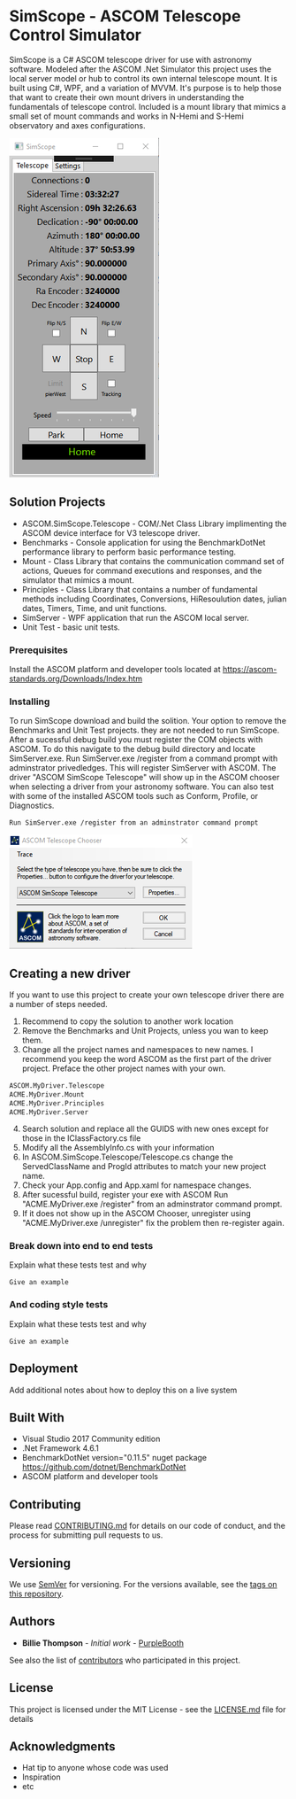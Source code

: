 # SimScope - ASCOM Telescope Control Simulator
SimScope is a C# ASCOM telescope driver for use with astronomy software.  Modeled after the ASCOM .Net Simulator this project uses the local server model or hub to control its own internal telescope mount. It is built using C#, WPF, and a variation of MVVM.  It's purpose is to help those that want to create their own mount drivers in understanding the fundamentals of telescope control. Included is a mount library that mimics a small set of mount commands and works in N-Hemi and S-Hemi observatory and axes configurations.

![Alt text](Docs/SimScope.png?raw=true "SimScope")

## Solution Projects

* ASCOM.SimScope.Telescope - COM/.Net Class Library implimenting the ASCOM device interface for V3 telescope driver.
* Benchmarks - Console application for using the BenchmarkDotNet performance library to perform basic performance testing.
* Mount - Class Library that contains the communication command set of actions, Queues for command executions and responses, and the                simulator that mimics a mount.
* Principles - Class Library that contains a number of fundamental methods including Coordinates, Conversions, HiResoulution dates,               julian dates, Timers, Time, and unit functions.
* SimServer - WPF application that run the ASCOM local server.
* Unit Test - basic unit tests.

### Prerequisites

Install the ASCOM platform and developer tools located at https://ascom-standards.org/Downloads/Index.htm

### Installing

To run SimScope download and build the solition.  Your option to remove the Benchmarks and Unit Test projects. they are not needed to run SimScope. After a sucessful debug build you must register the COM objects with ASCOM.  To do this navigate to the debug build directory and locate SimServer.exe.  Run SimServer.exe /register from a command prompt with adminstrator privedledges.  This will register SimServer with ASCOM.  The driver "ASCOM SimScope Telescope" will show up in the ASCOM chooser when selecting a driver from your astronomy software.  You can also test with some of the installed ASCOM tools such as Conform, Profile, or Diagnostics. 

```
Run SimServer.exe /register from an adminstrator command prompt
```
![Alt text](Docs/Chooser.png?raw=true "Chooser")

## Creating a new driver

If you want to use this project to create your own telescope driver there are a number of steps needed.
1. Recommend to copy the solution to another work location
2. Remove the Benchmarks and Unit Projects, unless you wan to keep them.
3. Change all the project names and namespaces to new names. I recommend you keep the word ASCOM as the first part of the driver project.  Preface the other project names with your own.

```
ASCOM.MyDriver.Telescope
ACME.MyDriver.Mount
ACME.MyDriver.Principles
ACME.MyDriver.Server
```
4. Search solution and replace all the GUIDS with new ones except for those in the IClassFactory.cs file
5. Modify all the AssemblyInfo.cs with your information
6. In ASCOM.SimScope.Telescope/Telescope.cs change the ServedClassName and ProgId attributes to match your new project name.
7. Check your App.config and App.xaml for namespace changes.
8. After sucessful build, register your exe with ASCOM Run "ACME.MyDriver.exe /register" from an adminstrator command prompt.
9. If it does not show up in the ASCOM Chooser, unregister using "ACME.MyDriver.exe /unregister" fix the problem then re-register again.

### Break down into end to end tests

Explain what these tests test and why

```
Give an example
```

### And coding style tests

Explain what these tests test and why

```
Give an example
```

## Deployment

Add additional notes about how to deploy this on a live system

## Built With

* Visual Studio 2017 Community edition
* .Net Framework 4.6.1
* BenchmarkDotNet version="0.11.5" nuget package https://github.com/dotnet/BenchmarkDotNet
* ASCOM platform and developer tools

## Contributing

Please read [CONTRIBUTING.md](https://gist.github.com/PurpleBooth/b24679402957c63ec426) for details on our code of conduct, and the process for submitting pull requests to us.

## Versioning

We use [SemVer](http://semver.org/) for versioning. For the versions available, see the [tags on this repository](https://github.com/your/project/tags). 

## Authors

* **Billie Thompson** - *Initial work* - [PurpleBooth](https://github.com/PurpleBooth)

See also the list of [contributors](https://github.com/your/project/contributors) who participated in this project.

## License

This project is licensed under the MIT License - see the [LICENSE.md](LICENSE.md) file for details

## Acknowledgments

* Hat tip to anyone whose code was used
* Inspiration
* etc
